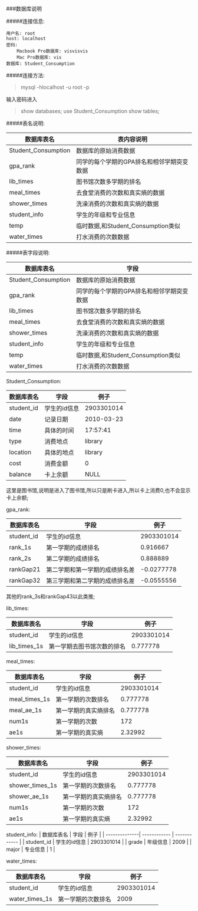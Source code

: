 
###数据库说明

#####连接信息:
```
用户名: root
host: localhost
密码:
    Macbook Pro数据库: visvisvis
    Mac Pro数据库: vis
数据库: Student_Consumption
```

#####连接方法:

> mysql -hlocalhost -u root -p


输入密码进入

> show databases;
> use Student_Consumption
> show tables;

#####表名说明:

| 数据库表名                  | 表内容说明                  |
| ---------------------------| ---------------------------- |
| Student_Consumption        | 数据库的原始消费数据            |
| gpa_rank                   | 同学的每个学期的GPA排名和相邻学期突变数据      |
| lib_times                  | 图书馆次数多学期的排名|
| meal_times                 | 去食堂消费的次数和真实熵的数据|
| shower_times               | 洗澡消费的次数和真实熵的数据|
| student_info               | 学生的年级和专业信息|
| temp                       | 临时数据,和Student_Consumption类似|
| water_times                | 打水消费的次数数据 |


#####表字段说明:

| 数据库表名                  | 字段                |
| ---------------------------| ---------------------------- |
| Student_Consumption        | 数据库的原始消费数据            |
| gpa_rank                   | 同学的每个学期的GPA排名和相邻学期突变数据      |
| lib_times                  | 图书馆次数多学期的排名|
| meal_times                 | 去食堂消费的次数和真实熵的数据|
| shower_times               | 洗澡消费的次数和真实熵的数据|
| student_info               | 学生的年级和专业信息|
| temp                       | 临时数据,和Student_Consumption类似|
| water_times                | 打水消费的次数数据 |

Student_Consumption:

| 数据库表名      | 字段                |  例子        |
| --------------| ------------ | ------------ |
| student_id    | 学生的id信息  | 2903301014 |
| date          | 记录日期 | 2010-03-23 |
| time          | 具体的时间 | 17:57:41 |
| type          | 消费地点 | library |
| location      | 具体的地点| library |
| cost          | 消费金额| 0 |
| balance       | 卡上余额| NULL |
这里是图书馆,说明是进入了图书馆,所以只是刷卡进入,所以卡上消费0,也不会显示卡上余额;


gpa_rank:

| 数据库表名      | 字段                |  例子        |
| --------------| ------------ | ------------ |
| student_id    | 学生的id信息  | 2903301014 |
| rank_1s       | 第一学期的成绩排名 | 0.916667 |
| rank_2s       | 第二学期的成绩排名 | 0.888889 |
| rankGap21     | 第二学期和第一学期的成绩排名差 | -0.0277778 |
| rankGap32     | 第三学期和第二学期的成绩排名差| -0.0555556 |
其他的rank_3s和rankGap43以此类推;

lib_times:

| 数据库表名      | 字段                |  例子        |
| --------------| ------------ | ------------ |
| student_id    | 学生的id信息  | 2903301014 |
| lib_times_1s  | 第一学期去图书馆次数的排名 | 0.777778 |

meal_times:

| 数据库表名      | 字段                |  例子        |
| --------------| ------------ | ------------ |
| student_id    | 学生的id信息  | 2903301014 |
| meal_times_1s | 第一学期的次数排名 | 0.777778 |
| meal_ae_1s    | 第一学期的真实熵排名| 0.777778 |
| num1s         | 第一学期的次数 | 172 |
| ae1s          | 第一学期的真实熵 | 2.32992 |

shower_times:

| 数据库表名      | 字段                |  例子        |
| --------------| ------------ | ------------ |
| student_id    | 学生的id信息  | 2903301014 |
| shower_times_1s | 第一学期的次数排名 | 0.777778 |
| shower_ae_1s    | 第一学期的真实熵排名| 0.777778 |
| num1s         | 第一学期的次数 | 172 |
| ae1s          | 第一学期的真实熵 | 2.32992 |

student_info:
| 数据库表名      | 字段                |  例子        |
| --------------| ------------ | ------------ |
| student_id    | 学生的id信息  | 2903301014 |
| grade         | 年级信息 | 2009 |
| major         | 专业信息    | 1 |

water_times:

| 数据库表名      | 字段                |  例子        |
| --------------| ------------ | ------------ |
| student_id    | 学生的id信息  | 2903301014 |
| water_times_1s| 第一学期的次数排名 | 2009 |




